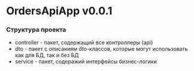 # OrdersApiApp v0.0.1

### Структура проекта
- controller - пакет, содержащий все контроллеры (api)
- dto - пакет с описаниям dto-классов, которые могут использовать как для БД, так и без БД
- service - пакет, содеражий интерфейсы бизнес-логики

